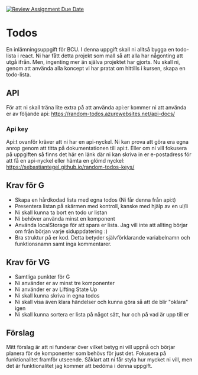 [![Review Assignment Due Date](https://classroom.github.com/assets/deadline-readme-button-24ddc0f5d75046c5622901739e7c5dd533143b0c8e959d652212380cedb1ea36.svg)](https://classroom.github.com/a/gKtMps5t)
# Todos

En inlämningsuppgift för BCU. I denna uppgift skall ni alltså bygga en todo-lista i react. Ni har fått detta projekt som mall så att alla har någonting att utgå ifrån. Men, ingenting mer än själva projektet har gjorts. Nu skall ni, genom att använda alla koncept vi har pratat om hittills i kursen, skapa en todo-lista.

## API

För att ni skall träna lite extra på att använda api:er kommer ni att använda er av följande api: https://random-todos.azurewebsites.net/api-docs/

### Api key

Api:t ovanför kräver att ni har en api-nyckel. Ni kan prova att göra era egna anrop genom att titta på dokumentationen till api:t. Eller om ni vill fokusera på uppgiften så finns det här en länk där ni kan skriva in er e-postadress för att få en api-nyckel eller hämta en glömd nyckel: https://sebastiantegel.github.io/random-todos-keys/

## Krav för G

- Skapa en hårdkodad lista med egna todos (Ni får denna från api:t)
- Presentera listan på skärmen med kontroll, kanske med hjälp av en ul/li
- Ni skall kunna ta bort en todo ur listan
- Ni behöver använda minst en komponent
- Använda localStorage för att spara er lista. Jag vill inte att allting börjar om från början varje siduppdatering :)
- Bra struktur på er kod. Detta betyder självförklarande variabelnamn och funktionsnamn samt inga kommentarer.

## Krav för VG

- Samtliga punkter för G
- Ni använder er av minst tre komponenter
- Ni använder er av Lifting State Up
- Ni skall kunna skriva in egna todos
- Ni skall visa även klara händelser och kunna göra så att de blir "oklara" igen
- Ni skall kunna sortera er lista på något sätt, hur och på vad är upp till er

## Förslag

Mitt förslag är att ni funderar över vilket betyg ni vill uppnå och börjar planera för de komponenter som behövs för just det. Fokusera på funktionalitet framför utseende. Såklart att ni får styla hur mycket ni vill, men det är funktionalitet jag kommer att bedöma i denna uppgift. 

